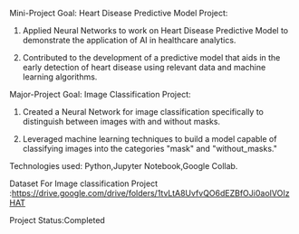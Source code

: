 Mini-Project Goal: Heart Disease Predictive Model Project: 

 1. Applied Neural Networks to work on Heart Disease Predictive Model to demonstrate the application of AI in healthcare analytics.
    
 2. Contributed to the development of a predictive model that aids in the early detection of heart disease using relevant data and machine learning algorithms.
    
Major-Project Goal: Image Classification Project: 

 1. Created a Neural Network for image classification specifically  to distinguish  between images with and without masks. 
 
 2. Leveraged machine learning techniques to build a model capable of classifying images into the categories "mask" and "without_masks." 
 
Technologies used: Python,Jupyter Notebook,Google Collab.

Dataset For Image classification Project :https://drive.google.com/drive/folders/1tvLtA8UvfvQO6dEZBfOJi0aoIVOIzHAT

Project Status:Completed



